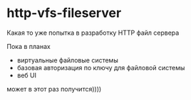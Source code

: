 # http-vfs-fileserver

Какая то уже попытка в разработку HTTP файл сервера

Пока в планах
- виртуальные файловые системы
- базовая авторизация по ключу для файловой системы
- веб UI

может в этот раз получится))))